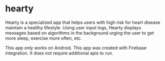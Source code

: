 # hearty

Hearty is a specialized app that helps users with high risk for heart disease maintain a healthy lifestyle. Using user input logs, Hearty displays messages based on algorithms in the background urging the user to get more sleep, exercise more often, etc.

This app only works on Android. This app was created with Firebase integration. It does not require additional apis to run.
